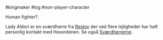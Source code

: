 #kingmaker #log #non-player-character

Human fighter?.
Lady Aldori er en sværdherre fra [Restov](Restov.md) der ved flere lejligheder har haft personlig kontakt med Hexordenen. Se også [Sværdherrerne](Sværdherrerne.md).
